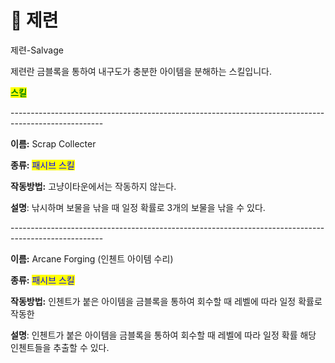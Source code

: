 # 🔧 제련

제련-Salvage



제련란 금블록을 통하여 내구도가 충분한 아이템을 분해하는 스킬입니다.



<mark style="color:green;">**스킬**</mark>

\-----------------------------------------------------------------------------------------------------

**이름:** Scrap Collecter

**종류:** <mark style="color:blue;">패시브 스킬</mark>

**작동방법:** 고냥이타운에서는 작동하지 않는다.

**설명**: 낚시하며 보물을 낚을 때 일정 확률로 3개의 보물을 낚을 수 있다.

\-----------------------------------------------------------------------------------------------------

**이름:** Arcane Forging (인첸트 아이템 수리)

**종류:** <mark style="color:blue;">패시브 스킬</mark>

**작동방법:** 인첸트가 붙은 아이템을 금블록을 통하여 회수할 때 레벨에 따라 일정 확률로 작동한

**설명**: 인첸트가 붙은 아이템을 금블록을 통하여 회수할 때 레벨에 따라 일정 확률 해당 인첸트들을 추출할 수 있다.
